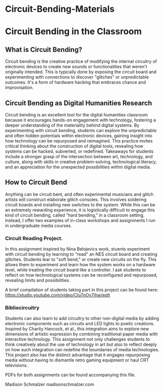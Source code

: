 # Circuit-Bending-Materials

# Circuit Bending in the Classroom

## What is Circuit Bending?

Circuit bending is the creative practice of modifying the internal circuitry of electronic devices to create new sounds or functionalities that weren't originally intended. This is typically done by exposing the circuit board and experimenting with connections to discover "glitches" or unpredictable outcomes. It's a form of hardware hacking that embraces chance and improvisation.

## Circuit Bending as Digital Humanities Research

Circuit bending is an excellent tool for the digital humanities classroom because it encourages hands-on engagement with technology, fostering a deeper understanding of the materiality behind digital systems. By experimenting with circuit bending, students can explore the unpredictable and often hidden potentials within electronic devices, gaining insight into how technology can be repurposed and reimagined. This practice invites critical thinking about the construction of digital tools, revealing how systems can be hacked, subverted, or redefined. Takeaways for students include a stronger grasp of the intersection between art, technology, and culture, along with skills in creative problem-solving, technological literacy, and an appreciation for the unexpected possibilities within digital media.

## How to Circuit Bend

Anything can be circuit bent, and often experimental musicians and glitch artists will construct elaborate glitch consoles. This involves soldering circuit boards and installing new switches to the system. While this can be an extremely rewarding experience, it is logistically difficult to engage this kind of circuit bending, called "hard bending," in a classroom setting. Instead, I offer two examples of in-class workshops and assignments I run in undergraduate media courses.

### Circuit Reading Project.

In this assignment inspired by Nina Belojevics work, stuents experiment with circuit bending by learning to "read" an NES circuit board and creating glitches. Students lear to "soft bend," or create new circuits on the fly. This allows them to experiment and learn how the system works on a hardware level, while treating the circuit board like a controller. I ask students to reflect on how technological systems can be reconfigured and repurposed, revealing limits and possibilities.

A brief compilation of students taking part in this project can be found here: https://studio.youtube.com/video/CIuTnOy7ihw/edit

### Bibliocircuitry

Students can also learn to add circuitry to other non-digital media by adding electronic components such as circuits and LED lights to poetic creations. Inspired by Charity Hancock, et al., this integration aims to explore new dimensions of artistic expression by combining traditional paper media with interactive technology. This assignment not only challenges students to think creatively about the use of technology in art but also to reflect deeply on how such integration can redefine the boundaries of media technologies. This project also has the distinct advantage that it engages repurposing media without having to dismantle retro gaming equipment or haul CRT televisions.

PDFs for both assignments can be found accompanying this file.

Madison Schmalzer
madisonschmalzer.com

